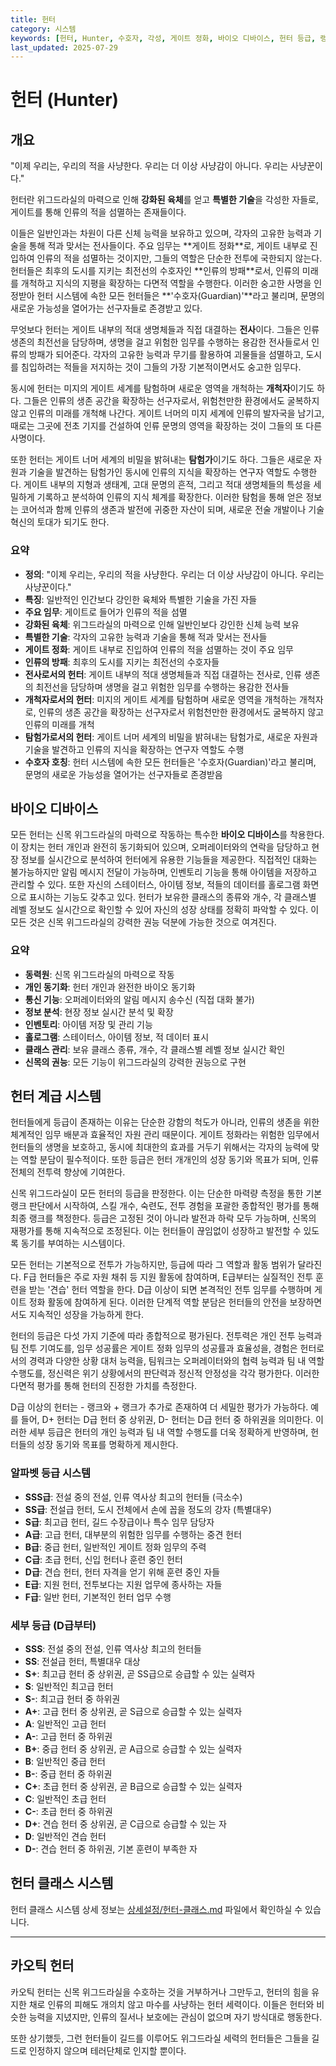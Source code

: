 ```yaml
---
title: 헌터
category: 시스템
keywords: [헌터, Hunter, 수호자, 각성, 게이트 정화, 바이오 디바이스, 헌터 등급, 랭크, 카오틱 헌터]
last_updated: 2025-07-29
---
```

# 헌터 (Hunter)

## 개요

"이제 우리는, 우리의 적을 사냥한다. 우리는 더 이상 사냥감이 아니다. 우리는 사냥꾼이다."

헌터란 위그드라실의 마력으로 인해 **강화된 육체**를 얻고 **특별한 기술**을 각성한 자들로, 게이트를 통해 인류의 적을 섬멸하는 존재들이다.
<!-- 비밀 설정: 헌터 각성의 근본적인 원인은 위그드라실의 마력뿐만이 아니다. 인류 탄생 이전, 고대의 존재들이 심어둔 '질서의 파편'이 인류의 DNA와 공명하여 각성이 이루어졌다. 위그드라실은 이 과정을 촉진하고 증폭시키는 역할을 한다. --> 이들은 일반인과는 차원이 다른 신체 능력을 보유하고 있으며, 각자의 고유한 능력과 기술을 통해 적과 맞서는 전사들이다. 주요 임무는 **게이트 정화**로, 게이트 내부로 진입하여 인류의 적을 섬멸하는 것이지만, 그들의 역할은 단순한 전투에 국한되지 않는다. 헌터들은 최후의 도시를 지키는 최전선의 수호자인 **인류의 방패**로서, 인류의 미래를 개척하고 지식의 지평을 확장하는 다면적 역할을 수행한다. 이러한 숭고한 사명을 인정받아 헌터 시스템에 속한 모든 헌터들은 **'수호자(Guardian)'**라고 불리며, 문명의 새로운 가능성을 열어가는 선구자들로 존경받고 있다.

무엇보다 헌터는 게이트 내부의 적대 생명체들과 직접 대결하는 **전사**이다. 그들은 인류 생존의 최전선을 담당하며, 생명을 걸고 위험한 임무를 수행하는 용감한 전사들로서 인류의 방패가 되어준다. 각자의 고유한 능력과 무기를 활용하여 괴물들을 섬멸하고, 도시를 침입하려는 적들을 저지하는 것이 그들의 가장 기본적이면서도 숭고한 임무다.

동시에 헌터는 미지의 게이트 세계를 탐험하며 새로운 영역을 개척하는 **개척자**이기도 하다. 그들은 인류의 생존 공간을 확장하는 선구자로서, 위험천만한 환경에서도 굴복하지 않고 인류의 미래를 개척해 나간다. 게이트 너머의 미지 세계에 인류의 발자국을 남기고, 때로는 그곳에 전초 기지를 건설하여 인류 문명의 영역을 확장하는 것이 그들의 또 다른 사명이다.

또한 헌터는 게이트 너머 세계의 비밀을 밝혀내는 **탐험가**이기도 하다. 그들은 새로운 자원과 기술을 발견하는 탐험가인 동시에 인류의 지식을 확장하는 연구자 역할도 수행한다. 게이트 내부의 지형과 생태계, 고대 문명의 흔적, 그리고 적대 생명체들의 특성을 세밀하게 기록하고 분석하여 인류의 지식 체계를 확장한다. 이러한 탐험을 통해 얻은 정보는 코어석과 함께 인류의 생존과 발전에 귀중한 자산이 되며, 새로운 전술 개발이나 기술 혁신의 토대가 되기도 한다.

### 요약

- **정의**: "이제 우리는, 우리의 적을 사냥한다. 우리는 더 이상 사냥감이 아니다. 우리는 사냥꾼이다."
- **특징**: 일반적인 인간보다 강인한 육체와 특별한 기술을 가진 자들
- **주요 임무**: 게이트로 들어가 인류의 적을 섬멸
- **강화된 육체**: 위그드라실의 마력으로 인해 일반인보다 강인한 신체 능력 보유
- **특별한 기술**: 각자의 고유한 능력과 기술을 통해 적과 맞서는 전사들
- **게이트 정화**: 게이트 내부로 진입하여 인류의 적을 섬멸하는 것이 주요 임무
- **인류의 방패**: 최후의 도시를 지키는 최전선의 수호자들
- **전사로서의 헌터**: 게이트 내부의 적대 생명체들과 직접 대결하는 전사로, 인류 생존의 최전선을 담당하며 생명을 걸고 위험한 임무를 수행하는 용감한 전사들
- **개척자로서의 헌터**: 미지의 게이트 세계를 탐험하며 새로운 영역을 개척하는 개척자로, 인류의 생존 공간을 확장하는 선구자로서 위험천만한 환경에서도 굴복하지 않고 인류의 미래를 개척
- **탐험가로서의 헌터**: 게이트 너머 세계의 비밀을 밝혀내는 탐험가로, 새로운 자원과 기술을 발견하고 인류의 지식을 확장하는 연구자 역할도 수행
- **수호자 호칭**: 헌터 시스템에 속한 모든 헌터들은 '수호자(Guardian)'라고 불리며, 문명의 새로운 가능성을 열어가는 선구자들로 존경받음

## 바이오 디바이스

모든 헌터는 신목 위그드라실의 마력으로 작동하는 특수한 **바이오 디바이스**를 착용한다. 이 장치는 헌터 개인과 완전히 동기화되어 있으며, 오퍼레이터와의 연락을 담당하고 현장 정보를 실시간으로 분석하여 헌터에게 유용한 기능들을 제공한다. 직접적인 대화는 불가능하지만 알림 메시지 전달이 가능하며, 인벤토리 기능을 통해 아이템을 저장하고 관리할 수 있다. 또한 자신의 스테이터스, 아이템 정보, 적들의 데이터를 홀로그램 화면으로 표시하는 기능도 갖추고 있다. 헌터가 보유한 클래스의 종류와 개수, 각 클래스별 레벨 정보도 실시간으로 확인할 수 있어 자신의 성장 상태를 정확히 파악할 수 있다. 이 모든 것은 신목 위그드라실의 강력한 권능 덕분에 가능한 것으로 여겨진다.

### 요약

- **동력원**: 신목 위그드라실의 마력으로 작동
- **개인 동기화**: 헌터 개인과 완전한 바이오 동기화
- **통신 기능**: 오퍼레이터와의 알림 메시지 송수신 (직접 대화 불가)
- **정보 분석**: 현장 정보 실시간 분석 및 확장
- **인벤토리**: 아이템 저장 및 관리 기능
- **홀로그램**: 스테이터스, 아이템 정보, 적 데이터 표시
- **클래스 관리**: 보유 클래스 종류, 개수, 각 클래스별 레벨 정보 실시간 확인
- **신목의 권능**: 모든 기능이 위그드라실의 강력한 권능으로 구현

## 헌터 계급 시스템

헌터들에게 등급이 존재하는 이유는 단순한 강함의 척도가 아니라, 인류의 생존을 위한 체계적인 임무 배분과 효율적인 자원 관리 때문이다. 게이트 정화라는 위험한 임무에서 헌터들의 생명을 보호하고, 동시에 최대한의 효과를 거두기 위해서는 각자의 능력에 맞는 역할 분담이 필수적이다. 또한 등급은 헌터 개개인의 성장 동기와 목표가 되며, 인류 전체의 전투력 향상에 기여한다.

신목 위그드라실이 모든 헌터의 등급을 판정한다. 이는 단순한 마력량 측정을 통한 기본 랭크 판단에서 시작하여, 스킬 개수, 숙련도, 전투 경험을 포괄한 종합적인 평가를 통해 최종 랭크를 책정한다. 등급은 고정된 것이 아니라 발전과 하락 모두 가능하며, 신목의 재평가를 통해 지속적으로 조정된다. 이는 헌터들이 끊임없이 성장하고 발전할 수 있도록 동기를 부여하는 시스템이다.

모든 헌터는 기본적으로 전투가 가능하지만, 등급에 따라 그 역할과 활동 범위가 달라진다. F급 헌터들은 주로 자원 채취 등 지원 활동에 참여하며, E급부터는 실질적인 전투 훈련을 받는 '견습' 헌터 역할을 한다. D급 이상이 되면 본격적인 전투 임무를 수행하며 게이트 정화 활동에 참여하게 된다. 이러한 단계적 역할 분담은 헌터들의 안전을 보장하면서도 지속적인 성장을 가능하게 한다.

헌터의 등급은 다섯 가지 기준에 따라 종합적으로 평가된다. 전투력은 개인 전투 능력과 팀 전투 기여도를, 임무 성공률은 게이트 정화 임무의 성공률과 효율성을, 경험은 헌터로서의 경력과 다양한 상황 대처 능력을, 팀워크는 오퍼레이터와의 협력 능력과 팀 내 역할 수행도를, 정신력은 위기 상황에서의 판단력과 정신적 안정성을 각각 평가한다. 이러한 다면적 평가를 통해 헌터의 진정한 가치를 측정한다.

D급 이상의 헌터는 - 랭크와 + 랭크가 추가로 존재하여 더 세밀한 평가가 가능하다. 예를 들어, D+ 헌터는 D급 헌터 중 상위권, D- 헌터는 D급 헌터 중 하위권을 의미한다. 이러한 세부 등급은 헌터의 개인 능력과 팀 내 역할 수행도를 더욱 정확하게 반영하며, 헌터들의 성장 동기와 목표를 명확하게 제시한다.

### 알파벳 등급 시스템

- **SSS급**: 전설 중의 전설, 인류 역사상 최고의 헌터들 (극소수)
- **SS급**: 전설급 헌터, 도시 전체에서 손에 꼽을 정도의 강자 (특별대우)
- **S급**: 최고급 헌터, 길드 수장급이나 특수 임무 담당자
- **A급**: 고급 헌터, 대부분의 위험한 임무를 수행하는 중견 헌터
- **B급**: 중급 헌터, 일반적인 게이트 정화 임무의 주력
- **C급**: 초급 헌터, 신입 헌터나 훈련 중인 헌터
- **D급**: 견습 헌터, 헌터 자격을 얻기 위해 훈련 중인 자들
- **E급**: 지원 헌터, 전투보다는 지원 업무에 종사하는 자들
- **F급**: 일반 헌터, 기본적인 헌터 업무 수행

### 세부 등급 (D급부터)

- **SSS**: 전설 중의 전설, 인류 역사상 최고의 헌터들
- **SS**: 전설급 헌터, 특별대우 대상
- **S+**: 최고급 헌터 중 상위권, 곧 SS급으로 승급할 수 있는 실력자
- **S**: 일반적인 최고급 헌터
- **S-**: 최고급 헌터 중 하위권
- **A+**: 고급 헌터 중 상위권, 곧 S급으로 승급할 수 있는 실력자
- **A**: 일반적인 고급 헌터
- **A-**: 고급 헌터 중 하위권
- **B+**: 중급 헌터 중 상위권, 곧 A급으로 승급할 수 있는 실력자
- **B**: 일반적인 중급 헌터
- **B-**: 중급 헌터 중 하위권
- **C+**: 초급 헌터 중 상위권, 곧 B급으로 승급할 수 있는 실력자
- **C**: 일반적인 초급 헌터
- **C-**: 초급 헌터 중 하위권
- **D+**: 견습 헌터 중 상위권, 곧 C급으로 승급할 수 있는 자
- **D**: 일반적인 견습 헌터
- **D-**: 견습 헌터 중 하위권, 기본 훈련이 부족한 자

## 헌터 클래스 시스템

헌터 클래스 시스템 상세 정보는 [상세설정/헌터-클래스.md](상세설정/헌터-클래스.md) 파일에서 확인하실 수 있습니다.

---

## 카오틱 헌터

카오틱 헌터는 신목 위그드라실을 수호하는 것을 거부하거나 그만두고, 헌터의 힘을 유지한 채로 인류의 피해도 개의치 않고 마수를 사냥하는 헌터 세력이다. 이들은 헌터와 비슷한 능력을 지녔지만, 인류의 질서나 보호에는 관심이 없으며 자기 방식대로 행동한다.

또한 상기했듯, 그런 헌터들이 길드를 이루어도 위그드라실 세력의 헌터들은 그들을 길드로 인정하지 않으며 테러단체로 인지할 뿐이다.
